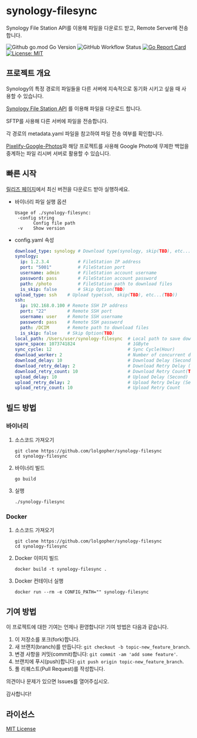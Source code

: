 # synology-filesync

Synology File Station API를 이용해 파일을 다운로드 받고, Remote Server에 전송합니다.

<div>
   <img alt="Github go.mod Go Version" src="https://img.shields.io/github/go-mod/go-version/lolgopher/synology-filesync">
   <img alt="GitHub Workflow Status" src="https://img.shields.io/github/actions/workflow/status/lolgopher/synology-filesync/ci.yaml">
   <a href="https://goreportcard.com/report/github.com/lolgopher/synology-filesync"><img src="https://goreportcard.com/badge/github.com/lolgopher/synology-filesync" alt="Go Report Card"></a>
   <a href="LICENSE"><img src="https://img.shields.io/badge/License-MIT-yellow.svg" alt="License: MIT"></a>
</div>

## 프로젝트 개요

Synology의 특정 경로의 파일들을 다른 서버에 지속적으로 동기화 시키고 싶을 때 사용할 수 있습니다.

[Synology File Station API](https://global.download.synology.com/download/Document/Software/DeveloperGuide/Package/FileStation/All/enu/Synology_File_Station_API_Guide.pdf) 를 이용해 파일을 다운로드 합니다.

SFTP를 사용해 다른 서버에 파일을 전송합니다.

각 경로의 metadata.yaml 파일을 참고하여 파일 전송 여부를 확인합니다.

[Pixelify-Google-Photos](https://github.com/BaltiApps/Pixelify-Google-Photos)와 해당 프로젝트를 사용해 Google Photo에 무제한 백업을 중계하는 파일 리시버 서버로 활용할 수 있습니다.

## 빠른 시작

[릴리즈 페이지](https://github.com/lolgopher/synology-filesync/releases)에서 최신 버전을 다운로드 받아 실행하세요.

- 바이너리 파일 실행 옵션
    ```
    Usage of ./synology-filesync:
     -config string
           Config file path
     -v    Show version
    ```
- config.yaml 속성
    ```yaml
    download_type: synology # Download type(synology, skip(TBD), etc...(TBD))
    synology:
      ip: 1.2.3.4           # FileStation IP address
      port: "5001"          # FileStation port
      username: admin       # FileStation account username
      password: pass        # FileStation account password
      path: /photo          # FileStation path to download files
      is_skip: false        # Skip Option(TBD)
    upload_type: ssh    # Upload type(ssh, skip(TBD), etc...(TBD))
    ssh:
      ip: 192.168.0.100 # Remote SSH IP address
      port: "22"        # Remote SSH port
      username: user    # Remote SSH username
      password: pass    # Remote SSH password
      path: /DCIM       # Remote path to download files
      is_skip: false    # Skip Option(TBD)
    local_path: /Users/user/synology-filesync  # Local path to save download files (os.Getwd())
    spare_space: 1073741824                    # 1GByte
    sync_cycle: 12                             # Sync Cycle(Hour)
    download_worker: 2                         # Number of concurrent downloads (runtime.GOMAXPROCS(0))
    download_delay: 10                         # Download Delay (Second)(TBD)
    download_retry_delay: 2                    # Download Retry Delay (Second)(TBD)
    download_retry_count: 10                   # Download Retry Count(TBD)
    upload_delay: 10                           # Upload Delay (Second)
    upload_retry_delay: 2                      # Upload Retry Delay (Second)
    upload_retry_count: 10                     # Upload Retry Count
    ```

## 빌드 방법

### 바이너리

1. 소스코드 가져오기

    ```shell
    git clone https://github.com/lolgopher/synology-filesync
    cd synology-filesync
    ```
   
2. 바이너리 빌드

   ```shell
   go build
   ```

3. 실행
   ```shell
   ./synology-filesync
   ```

### Docker

1. 소스코드 가져오기

    ```shell
    git clone https://github.com/lolgopher/synology-filesync
    cd synology-filesync
    ```

2. Docker 이미지 빌드

   ```shell
   docker build -t synology-filesync .
   ```

3. Docker 컨테이너 실행

   ```shell
   docker run --rm -e CONFIG_PATH="" synology-filesync   
   ```
   

## 기여 방법

이 프로젝트에 대한 기여는 언제나 환영합니다! 기여 방법은 다음과 같습니다.

1. 이 저장소를 포크(fork)합니다.
2. 새 브랜치(branch)를 만듭니다: `git checkout -b topic-new_feature_branch`.
3. 변경 사항을 커밋(commit)합니다: `git commit -am 'add some feature'`.
4. 브랜치에 푸시(push)합니다: `git push origin topic-new_feature_branch`.
5. 풀 리퀘스트(Pull Request)를 작성합니다.

의견이나 문제가 있으면 Issues를 열어주십시오.

감사합니다!

## 라이선스

[MIT License](https://github.com/lolgopher/synology-filesync/blob/master/LICENSE)